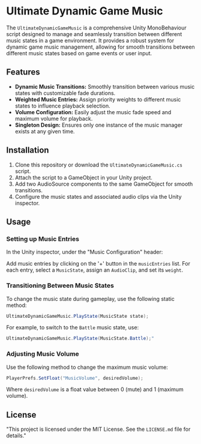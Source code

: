 # Ultimate Dynamic Game Music

The `UltimateDynamicGameMusic` is a comprehensive Unity MonoBehaviour script designed to manage and seamlessly transition between different music states in a game environment. It provides a robust system for dynamic game music management, allowing for smooth transitions between different music states based on game events or user input.

## Features

- **Dynamic Music Transitions:** Smoothly transition between various music states with customizable fade durations.
- **Weighted Music Entries:** Assign priority weights to different music states to influence playback selection.
- **Volume Configuration:** Easily adjust the music fade speed and maximum volume for playback.
- **Singleton Design:** Ensures only one instance of the music manager exists at any given time.

## Installation

1. Clone this repository or download the `UltimateDynamicGameMusic.cs` script.
2. Attach the script to a GameObject in your Unity project.
3. Add two AudioSource components to the same GameObject for smooth transitions.
4. Configure the music states and associated audio clips via the Unity inspector.

## Usage

### Setting up Music Entries

In the Unity inspector, under the "Music Configuration" header:

Add music entries by clicking on the '+' button in the `musicEntries` list. For each entry, select a `MusicState`, assign an `AudioClip`, and set its `weight`.

### Transitioning Between Music States

To change the music state during gameplay, use the following static method:

```csharp
UltimateDynamicGameMusic.PlayState(MusicState state);
```

For example, to switch to the `Battle` music state, use:

```csharp
UltimateDynamicGameMusic.PlayState(MusicState.Battle);"
```

### Adjusting Music Volume

Use the following method to change the maximum music volume:

```csharp
PlayerPrefs.SetFloat("MusicVolume", desiredVolume);
```

Where `desiredVolume` is a float value between 0 (mute) and 1 (maximum volume).

## License

"This project is licensed under the MIT License. See the `LICENSE.md` file for details."

